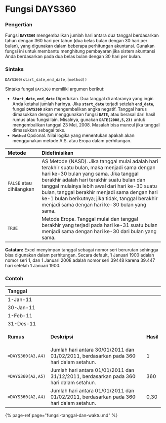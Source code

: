 # Fungsi DAYS360

### Pengertian

Fungsi **`DAYS360`** mengembalikan jumlah hari antara dua tanggal berdasarkan tahun dengan 360 hari per tahun \(dua belas bulan dengan 30 hari per bulan\), yang digunakan dalam beberapa perhitungan akuntansi. Gunakan fungsi ini untuk membantu menghitung pembayaran jika sistem akuntansi Anda berdasarkan pada dua belas bulan dengan 30 hari per bulan.

### Sintaks

```text
DAYS360(start_date,end_date,[method])
```

Sintaks fungsi `DAYS360` memiliki argumen berikut:

* **`Start_date`, `end_date`**    Diperlukan. Dua tanggal di antaranya yang ingin Anda ketahui jumlah harinya. Jika **`start_date`** terjadi setelah **`end_date`**, fungsi **`DAYS360`** akan mengembalikan angka negatif. Tanggal harus dimasukkan dengan menggunakan fungsi **`DATE`,** atau berasal dari hasil rumus atau fungsi lain. Misalnya, gunakan **`DATE(2008,5,23)`** untuk mengembalikan tanggal 23 Mei, 2008. Masalah bisa muncul jika tanggal dimasukkan sebagai teks.
* **`Method`**    Opsional. Nilai logika yang menentukan apakah akan menggunakan metode A.S. atau Eropa dalam perhitungan.

| **Metode** | **Didefinisikan** |
| :--- | :--- |
| `FALSE` atau dihilangkan | AS Metode \(NASD\). Jika tanggal mulai adalah hari terakhir suatu bulan, maka menjadi sama dengan hari ke-30 bulan yang sama. Jika tanggal berakhir adalah hari terakhir suatu bulan dan tanggal mulainya lebih awal dari hari ke-30 suatu bulan, tanggal berakhir menjadi sama dengan hari ke-1 bulan berikutnya; jika tidak, tanggal berakhir menjadi sama dengan hari ke-30 bulan yang sama. |
| `TRUE` | Metode Eropa. Tanggal mulai dan tanggal berakhir yang terjadi pada hari ke-31 suatu bulan menjadi sama dengan hari ke-30 dari bulan yang sama. |

**Catatan:** Excel menyimpan tanggal sebagai nomor seri berurutan sehingga bisa digunakan dalam perhitungan. Secara default, 1 Januari 1900 adalah nomor seri 1, dan 1 Januari 2008 adalah nomor seri 39448 karena 39.447 hari setelah 1 Januari 1900.

### Contoh

<table>
  <thead>
    <tr>
      <th style="text-align:left"><b>Tanggal</b>
      </th>
      <th style="text-align:left"></th>
      <th style="text-align:left"></th>
    </tr>
  </thead>
  <tbody>
    <tr>
      <td style="text-align:left">1-Jan-11</td>
      <td style="text-align:left"></td>
      <td style="text-align:left"></td>
    </tr>
    <tr>
      <td style="text-align:left">30-Jan-11</td>
      <td style="text-align:left"></td>
      <td style="text-align:left"></td>
    </tr>
    <tr>
      <td style="text-align:left">1-Feb-11</td>
      <td style="text-align:left"></td>
      <td style="text-align:left"></td>
    </tr>
    <tr>
      <td style="text-align:left">31-Des-11</td>
      <td style="text-align:left"></td>
      <td style="text-align:left"></td>
    </tr>
    <tr>
      <td style="text-align:left"><b>Rumus</b>
      </td>
      <td style="text-align:left"><b>Deskripsi</b>
      </td>
      <td style="text-align:left">
        <p></p>
        <p><b>Hasil</b>
        </p>
      </td>
    </tr>
    <tr>
      <td style="text-align:left"><code>=DAYS360(A3,A4)</code>
      </td>
      <td style="text-align:left">Jumlah hari antara 30/01/2011 dan 01/02/2011, berdasarkan pada 360 hari
        dalam setahun.</td>
      <td style="text-align:left">1</td>
    </tr>
    <tr>
      <td style="text-align:left"><code>=DAYS360(A2,A5)</code>
      </td>
      <td style="text-align:left">Jumlah hari antara 01/01/2011 dan 31/12/2011, berdasarkan pada 360 hari
        dalam setahun.</td>
      <td style="text-align:left">360</td>
    </tr>
    <tr>
      <td style="text-align:left"><code>=DAYS360(A2,A4)</code>
      </td>
      <td style="text-align:left">Jumlah hari antara 01/01/2011 dan 01/02/2011, berdasarkan pada 360 hari
        dalam setahun.</td>
      <td style="text-align:left">0,30</td>
    </tr>
  </tbody>
</table>{% page-ref page="fungsi-tanggal-dan-waktu.md" %}

